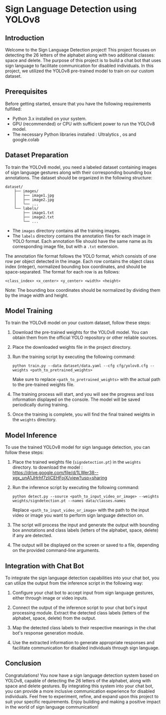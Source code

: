 # Sign Language Detection using YOLOv8

## Introduction
Welcome to the Sign Language Detection project! This project focuses on detecting the 26 letters of the alphabet along with two additional classes: space and delete. The purpose of this project is to build a chat bot that uses sign language to facilitate communication for disabled individuals. In this project, we utilized the YOLOv8 pre-trained model to train on our custom dataset.

## Prerequisites
Before getting started, ensure that you have the following requirements fulfilled:
- Python 3.x installed on your system.
- GPU (recommended) or CPU with sufficient power to run the YOLOv8 model.
- The necessary Python libraries installed : Ultralytics , os and google.colab

## Dataset Preparation
To train the YOLOv8 model, you need a labeled dataset containing images of sign language gestures along with their corresponding bounding box annotations. The dataset should be organized in the following structure:
```
dataset/
    ├── images/
    │   ├── image1.jpg
    │   ├── image2.jpg
    │   └── ...
    └── labels/
        ├── image1.txt
        ├── image2.txt
        └── ...
```
- The `images` directory contains all the training images.
- The `labels` directory contains the annotation files for each image in YOLO format. Each annotation file should have the same name as its corresponding image file, but with a `.txt` extension.

The annotation file format follows the YOLO format, which consists of one row per object detected in the image. Each row contains the object class index (integer), normalized bounding box coordinates, and should be space-separated. The format for each row is as follows:
```
<class_index> <x_center> <y_center> <width> <height>
```
Note: The bounding box coordinates should be normalized by dividing them by the image width and height.

## Model Training
To train the YOLOv8 model on your custom dataset, follow these steps:

1. Download the pre-trained weights for the YOLOv8 model. You can obtain them from the official YOLO repository or other reliable sources.
2. Place the downloaded weights file in the project directory.

3. Run the training script by executing the following command:
   ```
   python train.py --data dataset/data.yaml --cfg cfg/yolov8.cfg --weights <path_to_pretrained_weights>
   ```
   Make sure to replace `<path_to_pretrained_weights>` with the actual path to the pre-trained weights file.

4. The training process will start, and you will see the progress and loss information displayed on the console. The model will be saved periodically during training.

5. Once the training is complete, you will find the final trained weights in the `weights` directory.

## Model Inference
To use the trained YOLOv8 model for sign language detection, you can follow these steps:

1. Place the trained weights file (`signdetection.pt`) in the `weights` directory. 
    to download the model : https://drive.google.com/file/d/1LWer38--xgx_unA1JHrhf7zIiCEHFojX/view?usp=sharing
2. Run the inference script by executing the following command:
   ```
   python detect.py --source <path_to_input_video_or_image> --weights weights/signdetection.pt --names data/classes.names
   ```
   Replace `<path_to_input_video_or_image>` with the path to the input video or image you want to perform sign language detection on.

3. The script will process the input and generate the output with bounding box annotations and class labels (letters of the alphabet, space, delete) if any are detected.

4. The output will be displayed on the screen or saved to a file, depending on the provided command-line arguments.

## Integration with Chat Bot
To integrate the sign language detection capabilities into your chat bot, you can utilize the output from the inference script in the following way:

1. Configure your chat bot to accept input from sign language gestures, either through image or video inputs.

2. Connect the output of the inference script to your chat bot's input processing module. Extract the detected class labels (letters of the alphabet, space, delete) from the output.

3. Map the detected class labels to their respective meanings in the chat bot's response generation module.

4. Use the extracted information to generate appropriate responses and facilitate communication for disabled individuals through sign language.

## Conclusion
Congratulations! You now have a sign language detection system based on YOLOv8, capable of detecting the 26 letters of the alphabet, along with space and delete gestures. By integrating this system into your chat bot, you can provide a more inclusive communication experience for disabled individuals. Feel free to experiment, refine, and expand upon this project to suit your specific requirements. Enjoy building and making a positive impact in the world of sign language communication!
